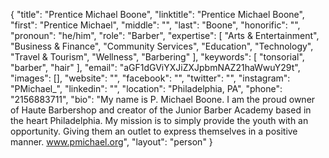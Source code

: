 {
  "title": "Prentice Michael Boone",
  "linktitle": "Prentice Michael Boone",
  "first": "Prentice Michael",
  "middle": "",
  "last": "Boone",
  "honorific": "",
  "pronoun": "he/him",
  "role": "Barber",
  "expertise": [
    "Arts & Entertainment",
    "Business & Finance",
    "Community Services",
    "Education",
    "Technology",
    "Travel & Tourism",
    "Wellness",
    "Barbering"
  ],
  "keywords": [
    "tonsorial",
    "barber",
    "hair"
  ],
  "email": "aGF1dGViYXJiZXJpbmNAZ21haWwuY29t",
  "images": [],
  "website": "",
  "facebook": "",
  "twitter": "",
  "instagram": "PMichael_",
  "linkedin": "",
  "location": "Philadelphia, PA",
  "phone": "2156883711",
  "bio": "My name is P. Michael Boone. I am the proud owner of Haute Barbershop and creator of the Junior Barber Academy based in the heart Philadelphia. My mission is to simply provide the youth with an opportunity. Giving them an outlet to express themselves in a positive manner. www.pmichael.org",
  "layout": "person"
}
